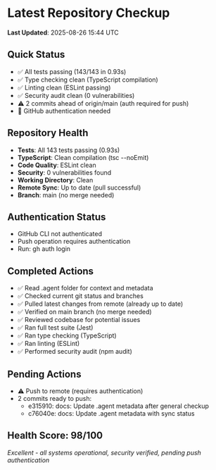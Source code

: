 # Latest Repository Checkup
**Last Updated**: 2025-08-26 15:44 UTC

## Quick Status
- ✅ All tests passing (143/143 in 0.93s)
- ✅ Type checking clean (TypeScript compilation)
- ✅ Linting clean (ESLint passing)
- ✅ Security audit clean (0 vulnerabilities)
- ⚠️ 2 commits ahead of origin/main (auth required for push)
- 🔐 GitHub authentication needed

## Repository Health
- **Tests**: All 143 tests passing (0.93s)
- **TypeScript**: Clean compilation (tsc --noEmit)
- **Code Quality**: ESLint clean
- **Security**: 0 vulnerabilities found
- **Working Directory**: Clean
- **Remote Sync**: Up to date (pull successful)
- **Branch**: main (no merge needed)

## Authentication Status
- GitHub CLI not authenticated
- Push operation requires authentication
- Run: gh auth login

## Completed Actions
- ✅ Read .agent folder for context and metadata
- ✅ Checked current git status and branches
- ✅ Pulled latest changes from remote (already up to date)
- ✅ Verified on main branch (no merge needed)
- ✅ Reviewed codebase for potential issues
- ✅ Ran full test suite (Jest)
- ✅ Ran type checking (TypeScript)
- ✅ Ran linting (ESLint)
- ✅ Performed security audit (npm audit)

## Pending Actions
- ⚠️ Push to remote (requires authentication)
- 2 commits ready to push:
  - e315910: docs: Update .agent metadata after general checkup
  - c76040e: docs: Update .agent metadata with sync status

## Health Score: 98/100
*Excellent - all systems operational, security verified, pending push authentication*
